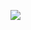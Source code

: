 ![](https://bat.bing.com/action/0?ti=56018282&Ver=2&mid=c2d0022c-214c-49c9-be5e-8b3fcb76ff8d&sid=201ffde0635411ee902411d77b750559&vid=20202bf0635411ee9ac03f2e618b0b9f&vids=0&msclkid=N&pi=0&lg=en-US&sw=800&sh=600&sc=24&nwd=1&tl=Shortform%20%7C%201-2-3%20Magic&p=https%3A%2F%2Fwww.shortform.com%2Fapp%2Fbook%2F1-2-3-magic%2Fexercise-establish-a-routine-for-your-child&r=&lt=472&evt=pageLoad&sv=1&rn=305906)
